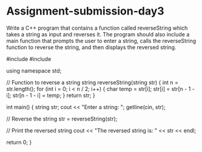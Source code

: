 # Assignment-submission-day3

Write a C++ program that contains a function called reverseString which takes a string as input and reverses it. The program should also include a main function that prompts the user to enter a string, calls the reverseString function to reverse the string, and then displays the reversed string.

#include <iostream>
#include <string>

using namespace std;

// Function to reverse a string
string reverseString(string str) {
  int n = str.length();
  for (int i = 0; i < n / 2; i++) {
    char temp = str[i];
    str[i] = str[n - 1 - i];
    str[n - 1 - i] = temp;
  }
  return str;
}

int main() {
  string str;
  cout << "Enter a string: ";
  getline(cin, str);

  // Reverse the string
  str = reverseString(str);

  // Print the reversed string
  cout << "The reversed string is: " << str << endl;

  return 0;
}
